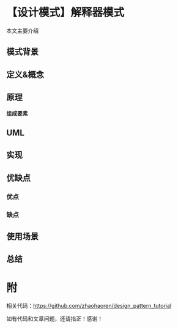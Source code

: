 # 【设计模式】解释器模式

本文主要介绍

## 模式背景

## 定义&概念

## 原理

**组成要素**

## UML

## 实现

## 优缺点

### 优点

### 缺点

## 使用场景

## 总结



# 附

相关代码：https://github.com/zhaohaoren/design_pattern_tutorial

如有代码和文章问题，还请指正！感谢！

